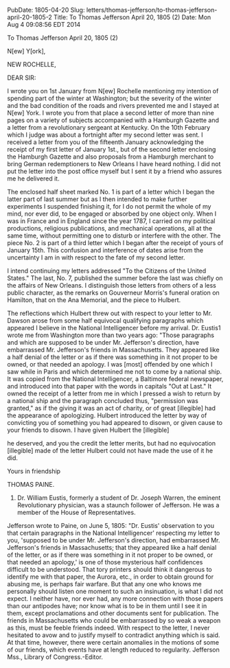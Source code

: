 PubDate: 1805-04-20
Slug: letters/thomas-jefferson/to-thomas-jefferson-april-20-1805-2
Title: To Thomas Jefferson  April 20, 1805 (2)
Date: Mon Aug  4 09:08:56 EDT 2014

   To Thomas Jefferson  April 20, 1805 (2)

   N[ew] Y[ork],

   NEW ROCHELLE,

   DEAR SIR:

   I wrote you on 1st January from N[ew] Rochelle mentioning my intention of
   spending part of the winter at Washington; but the severity of the winter
   and the bad condition of the roads and rivers prevented me and I stayed at
   N[ew] York. I wrote you from that place a second letter of more than nine
   pages on a variety of subjects accompanied with a Hamburgh Gazette and a
   letter from a revolutionary sergeant at Kentucky. On the 10th February
   which I judge was about a fortnight after my second letter was sent. I
   received a letter from you of the fifteenth January acknowledging the
   receipt of my first letter of January 1st., but of the second letter
   enclosing the Hamburgh Gazette and also proposals from a Hamburgh merchant
   to bring German redemptioners to New Orleans I have heard nothing. I did
   not put the letter into the post office myself but I sent it by a friend
   who assures me he delivered it.

   The enclosed half sheet marked No. 1 is part of a letter which I began the
   latter part of last summer but as I then intended to make further
   experiments I suspended finishing it, for I do not permit the whole of my
   mind, nor ever did, to be engaged or absorbed by one object only. When I
   was in France and in England since the year 1787, I carried on my
   political productions, religious publications, and mechanical operations,
   all at the same time, without permitting one to disturb or interfere with
   the other. The piece No. 2 is part of a third letter which I began after
   the receipt of yours of January 15th. This confusion and interference of
   dates arise from the uncertainty I am in with respect to the fate of my
   second letter.

   I intend continuing my letters addressed "To the Citizens of the United
   States." The last, No. 7, published the summer before the last was chiefly
   on the affairs of New Orleans. I distinguish those letters from others of
   a less public character, as the remarks on Gouverneur Morris's funeral
   oration on Hamilton, that on the Ana Memorial, and the piece to Hulbert.

   The reflections which Hulbert threw out with respect to your letter to Mr.
   Dawson arose from some half equivocal qualifying paragraphs which appeared
   I believe in the National Intelligencer before my arrival. Dr. Eustis1
   wrote me from Washington more than two years ago: "Those paragraphs and
   which are supposed to be under Mr. Jefferson's direction, have embarrassed
   Mr. Jefferson's friends in Massachusetts. They appeared like a half denial
   of the letter or as if there was something in it not proper to be owned,
   or that needed an apology. I was [most] offended by one which I saw while
   in Paris and which determined me not to come by a national ship. It was
   copied from the National Intelligencer, a Baltimore federal newspaper, and
   introduced into that paper with the words in capitals "Out at Last." It
   owned the receipt of a letter from me in which I pressed a wish to return
   by a national ship and the paragraph concluded thus, "permission was
   granted," as if the giving it was an act of charity, or of great
   [illegible] had the appearance of apologizing. Hulbert introduced the
   letter by way of convicting you of something you had appeared to disown,
   or given cause to your friends to disown. I have given Hulbert the
   [illegible]

   he deserved, and you the credit the letter merits, but had no equivocation
   [illegible] made of the letter Hulbert could not have made the use of it
   he did.

   Yours in friendship

   THOMAS PAINE.



   1. Dr. William Eustis, formerly a student of Dr. Joseph Warren, the
   eminent Revolutionary physician, was a staunch follower of Jefferson. He
   was a member of the House of Representatives.

   Jefferson wrote to Paine, on June 5, 1805: "Dr. Eustis' observation to you
   that certain paragraphs in the National Intelligencer' respecting my
   letter to you, 'supposed to be under Mr. Jefferson's direction, had
   embarrassed Mr. Jefferson's friends in Massachusetts; that they appeared
   like a half denial of the letter, or as if there was something in it not
   proper to be owned, or that needed an apology,' is one of those mysterious
   half confidences difficult to be understood. That tory printers should
   think it dangerous to identify me with that paper, the Aurora, etc., in
   order to obtain ground for abusing me, is perhaps fair warfare. But that
   any one who knows me personally should listen one moment to such an
   insinuation, is what I did not expect. I neither have, nor ever had, any
   more connection with those papers than our antipodes have; nor know what
   is to be in them until I see it in them, except proclamations and other
   documents sent for publication. The friends in Massachusetts who could be
   embarrassed by so weak a weapon as this, must be feeble friends indeed.
   With respect to the letter, I never hesitated to avow and  to justify
   myself to contradict anything which is said. At that time, however, there
   were certain anomalies in the motions of some of our friends, which events
   have at length reduced to regularity. Jefferson Mss., Library of
   Congress.-Editor.




